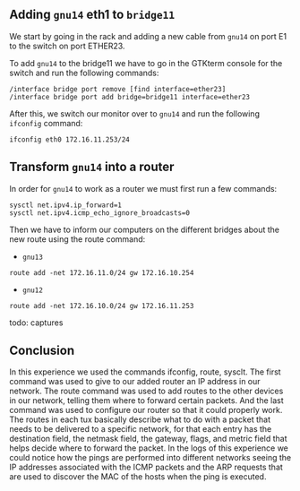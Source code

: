 ## Adding `gnu14` eth1 to `bridge11`

We start by going in the rack and adding a new cable from `gnu14` on port E1 to the switch on port ETHER23.

To add `gnu14` to the bridge11 we have to go in the GTKterm console for the switch and run the following commands:

```
/interface bridge port remove [find interface=ether23]
/interface bridge port add bridge=bridge11 interface=ether23
```

After this, we switch our monitor over to `gnu14` and run the following `ifconfig` command:

```
ifconfig eth0 172.16.11.253/24
```

## Transform `gnu14` into a router

In order for `gnu14` to work as a router we must first run a few commands:

```
sysctl net.ipv4.ip_forward=1
sysctl net.ipv4.icmp_echo_ignore_broadcasts=0
```

Then we have to inform our computers on the different bridges about the new route using the route command:

- `gnu13`
```
route add -net 172.16.11.0/24 gw 172.16.10.254
```
- `gnu12`
```
route add -net 172.16.10.0/24 gw 172.16.11.253
```

todo: captures

## Conclusion 
In this experience we used the commands ifconfig, route, sysclt. The first command was used to give to our added router an IP address in our network. The 
route command was used to add routes to the other devices in our network, telling them where to forward certain packets. And the last command was used
to configure our router so that it could properly work. The routes in each tux basically describe what to do with a packet that needs to be delivered 
to a specific network, for that each entry has the destination field, the netmask field, the gateway, flags, and metric field that helps decide where
to forward the packet. In the logs of this experience we could notice how the pings are performed into different networks seeing the IP addresses associated
with the ICMP packets and the ARP requests that are used to discover the MAC of the hosts when the ping is executed.
